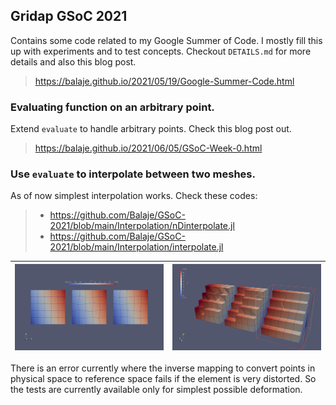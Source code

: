 ## Gridap GSoC 2021

Contains some code related to my Google Summer of Code. I mostly fill
this up with experiments and to test concepts. Checkout `DETAILS.md`
for more details and also this blog post.

> https://balaje.github.io/2021/05/19/Google-Summer-Code.html

### Evaluating function on an arbitrary point.

Extend `evaluate` to handle arbitrary points. Check this blog post out.
> https://balaje.github.io/2021/06/05/GSoC-Week-0.html

### Use `evaluate` to interpolate between two meshes.

As of now simplest interpolation works. Check these codes:

>- https://github.com/Balaje/GSoC-2021/blob/main/Interpolation/nDinterpolate.jl
>- https://github.com/Balaje/GSoC-2021/blob/main/Interpolation/interpolate.jl

| ![2d](Images/2d.png) | ![3d](Images/3d.png) |
| -- | -- |

There is an error currently where the inverse mapping to convert
points in physical space to reference space fails if the element is
very distorted. So the tests are currently available only for simplest
possible deformation.
